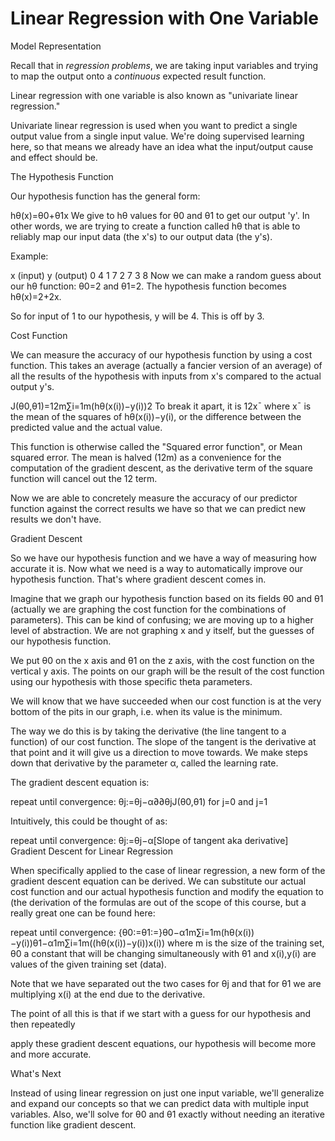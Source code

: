 # Linear Regression with One Variable

Model Representation

Recall that in *regression problems*, we are taking input variables and trying to map the output onto a *continuous* expected result function.

Linear regression with one variable is also known as "univariate linear regression."

Univariate linear regression is used when you want to predict a single output value from a single input value. We're doing supervised learning here, so that means we already have an idea what the input/output cause and effect should be.

The Hypothesis Function

Our hypothesis function has the general form:

hθ(x)=θ0+θ1x
We give to hθ values for θ0 and θ1 to get our output 'y'. In other words, we are trying to create a function called hθ that is able to reliably map our input data (the x's) to our output data (the y's).

Example:

x (input)   y (output)
0   4
1   7
2   7
3   8
Now we can make a random guess about our hθ function: θ0=2 and θ1=2. The hypothesis function becomes hθ(x)=2+2x.

So for input of 1 to our hypothesis, y will be 4. This is off by 3.

Cost Function

We can measure the accuracy of our hypothesis function by using a cost function. This takes an average (actually a fancier version of an average) of all the results of the hypothesis with inputs from x's compared to the actual output y's.

J(θ0,θ1)=12m∑i=1m(hθ(x(i))−y(i))2
To break it apart, it is 12x¯ where x¯ is the mean of the squares of hθ(x(i))−y(i), or the difference between the predicted value and the actual value.

This function is otherwise called the "Squared error function", or Mean squared error. The mean is halved (12m) as a convenience for the computation of the gradient descent, as the derivative term of the square function will cancel out the 12 term.

Now we are able to concretely measure the accuracy of our predictor function against the correct results we have so that we can predict new results we don't have.

Gradient Descent

So we have our hypothesis function and we have a way of measuring how accurate it is. Now what we need is a way to automatically improve our hypothesis function. That's where gradient descent comes in.

Imagine that we graph our hypothesis function based on its fields θ0 and θ1 (actually we are graphing the cost function for the combinations of parameters). This can be kind of confusing; we are moving up to a higher level of abstraction. We are not graphing x and y itself, but the guesses of our hypothesis function.

We put θ0 on the x axis and θ1 on the z axis, with the cost function on the vertical y axis. The points on our graph will be the result of the cost function using our hypothesis with those specific theta parameters.

We will know that we have succeeded when our cost function is at the very bottom of the pits in our graph, i.e. when its value is the minimum.

The way we do this is by taking the derivative (the line tangent to a function) of our cost function. The slope of the tangent is the derivative at that point and it will give us a direction to move towards. We make steps down that derivative by the parameter α, called the learning rate.

The gradient descent equation is:

repeat until convergence:
θj:=θj−α∂∂θjJ(θ0,θ1)
for j=0 and j=1

Intuitively, this could be thought of as:

repeat until convergence:
θj:=θj−α[Slope of tangent aka derivative]
Gradient Descent for Linear Regression

When specifically applied to the case of linear regression, a new form of the gradient descent equation can be derived. We can substitute our actual cost function and our actual hypothesis function and modify the equation to (the derivation of the formulas are out of the scope of this course, but a really great one can be found here:

repeat until convergence: {θ0:=θ1:=}θ0−α1m∑i=1m(hθ(x(i))−y(i))θ1−α1m∑i=1m((hθ(x(i))−y(i))x(i))
where m is the size of the training set, θ0 a constant that will be changing simultaneously with θ1 and x(i),y(i) are values of the given training set (data).

Note that we have separated out the two cases for θj and that for θ1 we are multiplying x(i) at the end due to the derivative.

The point of all this is that if we start with a guess for our hypothesis and then repeatedly

apply these gradient descent equations, our hypothesis will become more and more accurate.

What's Next

Instead of using linear regression on just one input variable, we'll generalize and expand our concepts so that we can predict data with multiple input variables. Also, we'll solve for θ0 and θ1 exactly without needing an iterative function like gradient descent.
